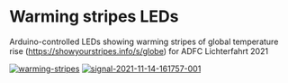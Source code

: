 # Warming stripes LEDs

Arduino-controlled LEDs showing warming stripes of global temperature rise (https://showyourstripes.info/s/globe) 
for ADFC Lichterfahrt 2021 

<a href="https://ibb.co/92jYQkD"><img src="https://i.ibb.co/0Z3JHR7/warming-stripes.png" alt="warming-stripes" border="0"></a>
<a href="https://ibb.co/fS07fS5"><img src="https://i.ibb.co/QcmGLcR/signal-2021-11-14-161757-001.jpg" alt="signal-2021-11-14-161757-001" border="0"></a> 

